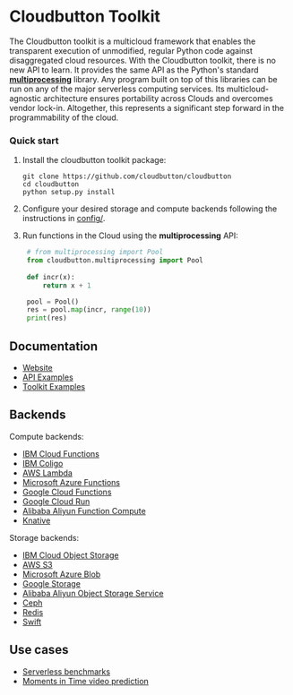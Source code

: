 
# Cloudbutton Toolkit

The Cloudbutton toolkit is a multicloud framework that enables the transparent execution of unmodified, regular Python code against disaggregated cloud resources. With the Cloudbutton toolkit, there is no new API to learn. It provides the same API as the Python's standard [**multiprocessing**](https://docs.python.org/3/library/multiprocessing.html) library. Any program built on top of this libraries can be run on any of the major serverless computing services. Its multicloud-agnostic architecture ensures portability across Clouds and overcomes vendor lock-in. Altogether, this represents a significant step forward in the programmability of  the cloud.


### Quick start

1. Install the cloudbutton toolkit package:

   ```
   git clone https://github.com/cloudbutton/cloudbutton
   cd cloudbutton
   python setup.py install
   ```

2. Configure your desired storage and compute backends following the instructions in [config/](config/).


3. Run functions in the Cloud using the **multiprocessing** API:

   ```python
    # from multiprocessing import Pool
    from cloudbutton.multiprocessing import Pool
    
    def incr(x):
        return x + 1

    pool = Pool()
    res = pool.map(incr, range(10))
    print(res)
   ```

## Documentation
- [Website](https://cloudbutton.github.io)
- [API Examples](https://github.com/cloudbutton/cloudbutton/tree/master/examples)
- [Toolkit Examples](https://github.com/cloudbutton/examples)


## Backends

Compute backends:

- [IBM Cloud Functions](config/backends/compute/ibm_cf.md)
- [IBM Coligo](config/backends/compute/ibm_cf.md)
- [AWS Lambda](config/backends/compute/aws_lambda.md)
- [Microsoft Azure Functions](config/backends/compute/azure_fa.md)
- [Google Cloud Functions](config/backends/compute/gcp_functions.md)
- [Google Cloud Run](config/backends/compute/gcp_run.md)
- [Alibaba Aliyun Function Compute](config/backends/compute/aliyun_fc.md)
- [Knative](config/backends/compute/knative.md)

Storage backends:

- [IBM Cloud Object Storage](config/backends/storage/ibm_cos.md)
- [AWS S3](config/backends/storage/aws_s3.md)
- [Microsoft Azure Blob](config/backends/storage/azure_blob.md)
- [Google Storage](config/backends/storage/google_storage.md)
- [Alibaba Aliyun Object Storage Service](config/backends/storage/aliyun_oss.md)
- [Ceph](config/backends/storage/ceph.md)
- [Redis](config/backends/storage/redis.md)
- [Swift](config/backends/storage/swift.md)

## Use cases
- [Serverless benchmarks](https://cloudbutton.github.io/benchmarks)
- [Moments in Time video prediction](https://cloudbutton.github.io/examples/example_mit)
